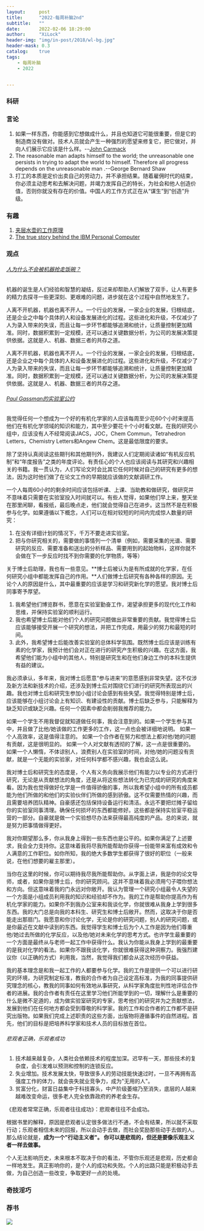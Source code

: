 ```yaml
---
layout:     post
title:      "2022-每周补脑2nd"
subtitle:   ""
date:       2022-02-06 18:29:00
author:     "XiLock"
header-img: "img/in-post/2018/wl-bg.jpg"
header-mask: 0.3
catalog:    true
tags:
    - 每周补脑
    - 2022


---
```


### 科研


### 言论
1. 如果一样东西，你能感到它想做成什么，并且也知道它可能很重要，但是它的制造商没有做对。技术人员就会产生一种强烈的愿望来修复它，把它做对，并向人们展示它应该是什么样。--[John Carmack](https://sherief.fyi/post/arkham-quixote/)
1. The reasonable man adapts himself to the world; the unreasonable one persists in trying to adapt the world to himself. Therefore all progress depends on the unreasonable man .--George Bernard Shaw
1. 打工的本质是定价出卖自己的劳动力，并不承担结果。随着雇佣时代的结束，你必须主动思考和去解决问题，并竭力发挥自己的特长，为社会和他人创造价值，否则你就没有存在的价值。中国人的工作方式正在从“谋生”到“创造”升级。

### 有趣
1. [夹层水壶的工作原理](https://www.engineerine.com/2021/12/the-assassins-teapot-how-it-works.html)
1. [The true story behind the IBM Personal Computer](https://www.itpro.com/hardware/361331/the-true-story-behind-the-ibm-personal-computer)

### 观点
###### [人为什么不会被机器抢走饭碗？](https://mp.weixin.qq.com/s/srKIIm_gFX95ks5YrOFEug)
机器的诞生是人们经验和智慧的凝结，反过来却帮助人们解放了双手，让人有更多的精力去探寻一些更深刻、更艰难的问题，进步就在这个过程中自然地发生了。

人离不开机器，机器也离不开人。一个行业的发展，一家企业的发展，归根结底，还是企业之中每个具体的人和设备发展进化的过程。这些进化和升级，不仅减少了人为录入带来的失误，而且让每一步环节都能够追溯和统计，让质量控制更加精准。同时，数据积累到一定规模，还可以通过关键数据分析，为公司的发展决策提供依据。这就是人、机器、数据三者的共存之道。

人离不开机器，机器也离不开人。一个行业的发展，一家企业的发展，归根结底，还是企业之中每个具体的人和设备发展进化的过程。这些进化和升级，不仅减少了人为录入带来的失误，而且让每一步环节都能够追溯和统计，让质量控制更加精准。同时，数据积累到一定规模，还可以通过关键数据分析，为公司的发展决策提供依据。这就是人、机器、数据三者的共存之道。


###### [Paul Gassman的实验室公约](https://mp.weixin.qq.com/s/9CzLHM-8pQVxwMceVPlL-w)
我觉得任何一个想成为一个好的有机化学家的人应该每周至少花60个小时来提高他们在有机化学领域的知识和能力，其中至少要花十个小时看文献。在我的研究小组中，应该没有人不经常阅读JACS，JOC，Chem Commun，Tetrahedron Letters，Chemistry Letters和Angew Chem。这是最低限度的要求。

除了坚持认真阅读这些期刊和其他期刊外，我建议人们定期阅读诸如“有机反应机制”和“年度报告”之类的年度评论。有责任心的个人也应该阅读与其研究和兴趣相关的书籍。我一贯认为，人们写论文时会比其它任何时候对自己的研究有更多的想法，因为这时他们做了在论文工作的早期就应该做的文献调研工作。

一个人每周60小时的剩余时间应该包括听课、上课、当助教和做研究，做研究并不意味着只需要在实验室投入时间就可以。有些人觉得，如果他们早上来，整天坐在那里闲聊，看报纸，最后晚点走，他们就会觉得自己在进步。这当然不是在积极参与化学。如果遵循以下概念，人们可以在相对较短的时间内完成惊人数量的研究：

1. 在没有详细计划的情况下，千万不要走进实验室。
2. 把与你研究相关的，需要做的事情列一个清单（例如，需要采集的光谱、需要研究的反应、需要准备和送出的分析样品、需要用到的起始物料，这样你就不会做在下一步反应时找不到你需要的化学物质，等等）

关于博士后助理，我也有一些意见。**博士后被认为是有所成就的化学家，在任何研究小组中都能发挥自己的作用。**人们做博士后研究有各种各样的原因。无论个人的原因是什么，其中最重要的应该是学习和研究新化学的愿望。我对博士后同事寄予厚望。
1. 我希望他们博览群书，愿意在实验室勤奋工作，渴望承担更多的现代化工作和思维，并保持实验室的顺利运行。
1. 我也希望博士后能对他们个人的研究问题做出非常重要的贡献。我觉得博士后应该能够接受开展一个研究的想法，并把工作完成，用最少的努力和最短的时间。
1. 此外，我希望博士后能改善实验室的总体科学氛围。既然博士后应该是训练有素的化学家，我预计他们会对正在进行的研究产生积极的兴趣。在这方面，我希望他们能为小组中的其他人，特别是研究生和在他们身边工作的本科生提供有益的建议。

我必须承认，多年来，我对博士后愿意“参与进来”的意愿感到非常失望。这不仅涉及新方法和新技术的介绍，还涉及到博士后对围绕它们进行的研究所表现出的兴趣。我也对博士后和研究生参加小组讨论会感到有些失望。我觉得特别是博士后，应该能够在小组讨论会上有知识、有建设性的贡献。博士后缺乏参与，只能解释为缺乏知识或缺乏兴趣。任何一个因素中都会削弱我推荐的能力。

如果一个学生不用我督促就知道做任何事，我会注意到的。如果一个学生参与其中，并且做了比他/她该做的工作更多的工作，这一点也会被详细地说明。
如果一个人高效率，这是值得注意的。
如果一个合作者在努力和想法上都对他/她的问题有贡献，这是很明显的。
如果一个人对文献有透彻的了解，这一点是很重要的。
如果一个人懒惰，不体谅别人，浪费别人在实验室的时间，对他/她的问题没有贡献，就是一个无能的实验家，对任何科学都不感兴趣，我也会这么说。

我对博士后和研究生的态度是，个人有义务向我展示他们有能力以专业的方式进行研究，无论是从贡献想法的角度，还是从将这些想法转化为已完成的研究的角度来看。因为我也觉得做好化学是一件值得骄傲的事，所以我希望小组中的所有成员都能为他们所做的和他们的实验伙伴们所做的感到骄傲。这不仅需要热情的兴趣，而且需要培养团队精神。自豪感还包括保持设备运行和清洁。永远不要把烂摊子留给你的实验室同事清理。确保任何损坏的东西都能修好。这些都是保持实验室平稳运营的一部分。自豪就是做一个实验想尽办法来获得最高纯度的产品。总的来说，就是努力把事情做得更好。

我对你期望那么多，你从我身上得到一些东西也是公平的。如果你满足了上述要求，我会全力支持你。这意味着我将尽我所能帮助你获得一份能带来富有成效和令人满意的工作职位。如你所知，我的绝大多数学生都获得了很好的职位（一般来说，在他们想要的雇主那里）。

当你在这里的时候，你可以期待我尽我所能帮助你。从字面上讲，我是你的论文导师，或者，如果你是博士后，你的研究顾问。这并不意味着我必须用勺子喂你想法和方向。但这意味着我的门永远对你敞开。我认为管理一个研究小组最令人失望的一个方面是小组成员利用我的知识和经验却不作为。我的工作是帮助你提高作为有机化学家的能力。如果你不到我办公室来和我谈化学，你就很难从我身上学到很多东西。我的大门总是向我的本科生、研究生和博士后敞开。然而，这取决于你是否能走出那扇门。我愿意和你讨论化学，无论是你的研究问题，别人的研究问题，或是你最近在文献中读到的东西。我觉得学生和博士后为个人工作是因为他们尊重他/她过去所做的化学反应，以及他/她对未来化学的思考方式。也许学生最重要的一个方面是最终从与老师一起工作中获得什么。我认为你能从我身上学到的最重要的是我对化学的看法。如果你不跟我谈化学，你就很难获得这种洞察力。我强烈建议你（以正确的方式）利用我，当然，我觉得我们都会从这次经历中获益。

我的基本理念是和我一起工作的人都要参与化学。我的工作是提供一个可以进行研究的环境，为研究制定标准，教我的合作者为自己设定高标准，为我的同事提供研究理念的核心，教我的同事如何有效地从事研究，从科学家角度批判性地评估合作者的进展。我的合作者有责任在这里学习他们所能学到的一切，理解什么是重要的什么是微不足道的，成为做实验室研究的专家，思考他们的研究并为之贡献想法，发展到他们在任何地方都会受到尊敬的科学家。我的工作和合作者的工作都不是研究出版物。如果我们完成上述职责的这些方面，出版物将遵循事件的自然进程。首先，他们的目标是把培养科学家和技术人员的目标放在首位。

###### 悲观者正确，乐观者成功
1. 技术越来越复杂，人类社会依赖技术的程度加深。迟早有一天，那些技术的复杂度，会引发难以预测和控制的连锁反应。
1. 失业增加。技术发展太快，导致很多人的劳动技能快速过时，一旦不再拥有高强度工作的体力，就会丧失就业竞争力，成为"无用的人"。
1. 贫富分化，财富日益集中于科技寡头，中产阶级萎缩乃至消失，底层的人越来越难改变命运，很多老人完全依靠政府的养老金生存。

《悲观者常常正确，乐观者往往成功》：悲观者往往不会成功。

根据书里的解释，原因是悲观者认定很多做法行不通，不会有结果，所以就不采取行动；乐观者相信未来的回报，所以会动手去做，而社会奖励那些动手去做的人。那么结论就是，**成为一个"行动主义者"。 你可以是悲观的，但还是要像乐观主义者一样去做事。**

个人无法影响历史，未来根本不取决于你的看法，不管你乐观还是悲观，历史都会一样地发生。真正影响你的，是个人的成功和失败。个人的出路只能是积极动手去做，为自己创造一些改变，争取更好一点的处境。

### 奇技淫巧

### 荐书


![](/img/wc-tail.GIF)
